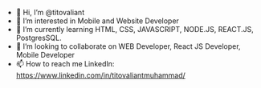 - 👋 Hi, I’m @titovaliant
- 👀 I’m interested in Mobile and Website Developer
- 🌱 I’m currently learning HTML, CSS, JAVASCRIPT, NODE.JS, REACT.JS, PostgresSQL.
- 💞️ I’m looking to collaborate on WEB Developer, React JS Developer, Mobile Developer
- 📫 How to reach me LinkedIn: https://www.linkedin.com/in/titovaliantmuhammad/

<!---
titovaliant/titovaliant is a ✨ special ✨ repository because its `README.md` (this file) appears on your GitHub profile.
You can click the Preview link to take a look at your changes.
--->
